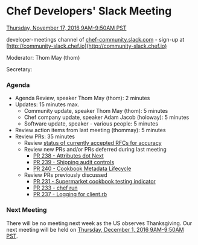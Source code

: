 # Chef Developers' Slack Meeting

[Thursday, November 17, 2016 9AM-9:50AM PST](http://everytimezone.com/#2016-11-17,240,cn3)

developer-meetings channel of [chef-community.slack.com](http://chef-community.slack.com) - sign-up at [http://community-slack.chef.io](http://community-slack.chef.io)

Moderator:  Thom May (thom)

Secretary:  

### Agenda
* Agenda Review, speaker Thom May (thom): 2 minutes
* Updates: 15 minutes max.
  * Community update, speaker Thom May (thom): 5 minutes
  * Chef company update, speaker Adam Jacob (holoway): 5 minutes
  * Software update, speaker - various people: 5 minutes
* Review action items from last meeting (thommay): 5 minutes
* Review PRs:  35 minutes
  * Review [status of currently accepted RFCs for accuracy](https://chef.github.io/chef-rfc/)
  * Review new PRs and/or PRs deferred during last meeting
    * [PR 238 - Attributes dot Next](https://github.com/chef/chef-rfc/pull/238)
    * [PR 239 - Shipping audit controls](https://github.com/chef/chef-rfc/pull/239)
    * [PR 240 - Cookbook Metadata Lifecycle](https://github.com/chef/chef-rfc/pull/240)
  * Review PRs previously discussed
    * [PR 231 - Supermarket cookbook testing indicator](https://github.com/chef/chef-rfc/pull/231)
    * [PR 233 - chef run](https://github.com/chef/chef-rfc/pull/233)
    * [PR 237 - Logging for client.rb](https://github.com/chef/chef-rfc/pull/237)

### Next Meeting

There will be no meeting next week as the US observes Thanksgiving.  Our next meeting will be held on [Thursday, December 1, 2016 9AM-9:50AM PST](http://everytimezone.com/#2016-12-1,240,cn3).
